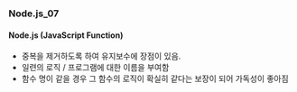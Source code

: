 ### Node.js_07

#### Node.js (JavaScript Function)
- 중복을 제거하도록 하여 유지보수에 장점이 있음.
- 일련의 로직 / 프로그램에 대한 이름을 부여함
- 함수 명이 같을 경우 그 함수의 로직이 확실히 같다는 보장이 되어 가독성이 좋아짐